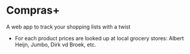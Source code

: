 # Compras+

A web app to track your shopping lists with a twist

-   For each product prices are looked up at local grocery stores: Albert Heijn, Jumbo, Dirk vd Broek, etc.
